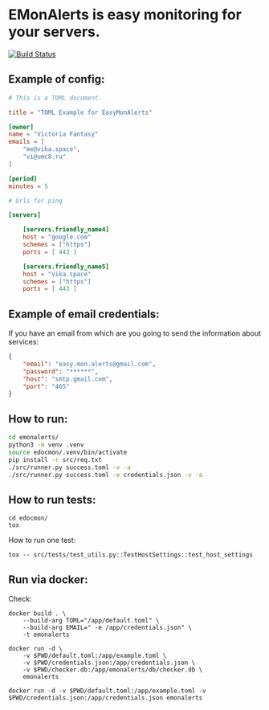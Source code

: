# EMonAlerts is easy monitoring for your servers.

[![Build Status](https://travis-ci.com/kewtree1408/emonalerts.svg?token=sN2juxZGRBsY3B6bKghG&branch=master)](https://travis-ci.com/kewtree1408/emonalerts)

## Example of config:
```toml
# This is a TOML document.

title = "TOML Example for EasyMonAlerts"

[owner]
name = "Victoria Fantasy"
emails = [
    "me@vika.space",
    "vi@umc8.ru"
]

[period]
minutes = 5

# Urls for ping

[servers]

    [servers.friendly_name4]
    host = "google.com"
    schemes = ["https"]
    ports = [ 443 ]

    [servers.friendly_name5]
    host = "vika.space"
    schemes = ["https"]
    ports = [ 443 ]

```

## Example of email credentials:
If you have an email from which are you going to send the information about services:
```json
{
    "email": "easy.mon.alerts@gmail.com",
    "password": "******",
    "host": "smtp.gmail.com",
    "port": "465"
}
```

## How to run:
```bash
cd emonalerts/
python3 -m venv .venv
source edocmon/.venv/bin/activate
pip install -r src/req.txt
./src/runner.py success.toml -v -a
./src/runner.py success.toml -e credentials.json -v -a
```

## How to run tests:
```
cd edocmon/
tox
```

How to run one test:
```
tox -- src/tests/test_utils.py::TestHostSettings::test_host_settings
```

## Run via docker:
Check:
```
docker build . \
    --build-arg TOML="/app/default.toml" \
    --build-arg EMAIL=" -e /app/credentials.json" \
    -t emonalerts

docker run -d \
    -v $PWD/default.toml:/app/example.toml \
    -v $PWD/credentials.json:/app/credentials.json \
    -v $PWD/checker.db:/app/emonalerts/db/checker.db \
    emonalerts
```

```
docker run -d -v $PWD/default.toml:/app/example.toml -v $PWD/credentials.json:/app/credentials.json emonalerts
```